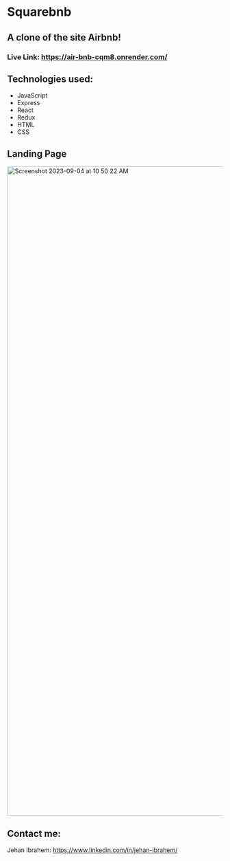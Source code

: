 # Squarebnb
## A clone of the site Airbnb!
### Live Link: https://air-bnb-cqm8.onrender.com/
## Technologies used:
* JavaScript
* Express
* React
* Redux
* HTML
* CSS
  
## Landing Page
<img width="1511" alt="Screenshot 2023-09-04 at 10 50 22 AM" src="https://github.com/jibrahem/squarebnb/assets/118121002/d87a0bee-5813-4c1d-a7a4-078b0bf5796e">

## Contact me:
Jehan Ibrahem: https://www.linkedin.com/in/jehan-ibrahem/
